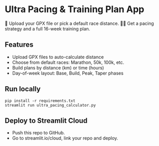 # Ultra Pacing & Training Plan App

🎯 Upload your GPX file or pick a default race distance.
🏃‍♂️ Get a pacing strategy and a full 16-week training plan.

## Features
- Upload GPX files to auto-calculate distance
- Choose from default races: Marathon, 50k, 100k, etc.
- Build plans by distance (km) or time (hours)
- Day-of-week layout: Base, Build, Peak, Taper phases

## Run locally
```
pip install -r requirements.txt
streamlit run ultra_pacing_calculator.py
```

## Deploy to Streamlit Cloud
- Push this repo to GitHub.
- Go to streamlit.io/cloud, link your repo and deploy.

